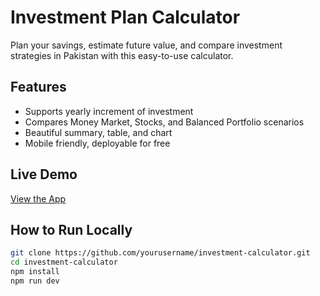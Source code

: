 # Investment Plan Calculator

Plan your savings, estimate future value, and compare investment strategies in Pakistan with this easy-to-use calculator.

## Features
- Supports yearly increment of investment
- Compares Money Market, Stocks, and Balanced Portfolio scenarios
- Beautiful summary, table, and chart
- Mobile friendly, deployable for free

## Live Demo
[View the App](https://YOUR-VERCEL-LINK.vercel.app/)

## How to Run Locally
```bash
git clone https://github.com/yourusername/investment-calculator.git
cd investment-calculator
npm install
npm run dev
